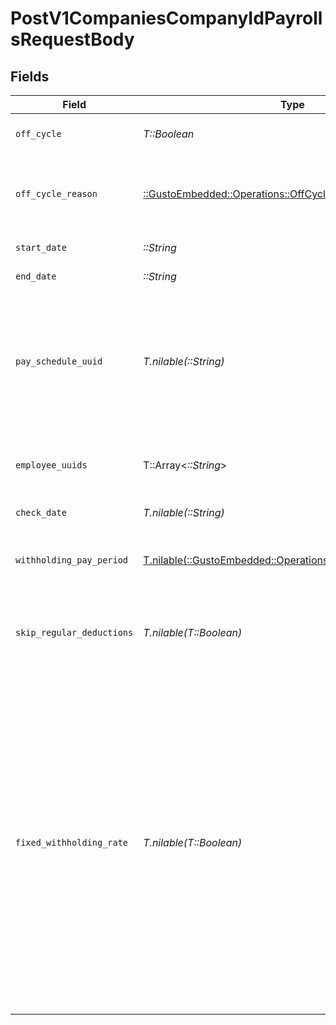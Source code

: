# PostV1CompaniesCompanyIdPayrollsRequestBody


## Fields

| Field                                                                                                                                                                                                                                                                                           | Type                                                                                                                                                                                                                                                                                            | Required                                                                                                                                                                                                                                                                                        | Description                                                                                                                                                                                                                                                                                     |
| ----------------------------------------------------------------------------------------------------------------------------------------------------------------------------------------------------------------------------------------------------------------------------------------------- | ----------------------------------------------------------------------------------------------------------------------------------------------------------------------------------------------------------------------------------------------------------------------------------------------- | ----------------------------------------------------------------------------------------------------------------------------------------------------------------------------------------------------------------------------------------------------------------------------------------------- | ----------------------------------------------------------------------------------------------------------------------------------------------------------------------------------------------------------------------------------------------------------------------------------------------- |
| `off_cycle`                                                                                                                                                                                                                                                                                     | *T::Boolean*                                                                                                                                                                                                                                                                                    | :heavy_check_mark:                                                                                                                                                                                                                                                                              | Whether it is an off cycle payroll.                                                                                                                                                                                                                                                             |
| `off_cycle_reason`                                                                                                                                                                                                                                                                              | [::GustoEmbedded::Operations::OffCycleReason](../../models/operations/offcyclereason.md)                                                                                                                                                                                                        | :heavy_check_mark:                                                                                                                                                                                                                                                                              | An off cycle payroll reason. Select one from the following list.                                                                                                                                                                                                                                |
| `start_date`                                                                                                                                                                                                                                                                                    | *::String*                                                                                                                                                                                                                                                                                      | :heavy_check_mark:                                                                                                                                                                                                                                                                              | Pay period start date.                                                                                                                                                                                                                                                                          |
| `end_date`                                                                                                                                                                                                                                                                                      | *::String*                                                                                                                                                                                                                                                                                      | :heavy_check_mark:                                                                                                                                                                                                                                                                              | Pay period end date.                                                                                                                                                                                                                                                                            |
| `pay_schedule_uuid`                                                                                                                                                                                                                                                                             | *T.nilable(::String)*                                                                                                                                                                                                                                                                           | :heavy_minus_sign:                                                                                                                                                                                                                                                                              | A pay schedule is required for transition from old pay schedule payroll to identify the matching transition pay period.                                                                                                                                                                         |
| `employee_uuids`                                                                                                                                                                                                                                                                                | T::Array<*::String*>                                                                                                                                                                                                                                                                            | :heavy_minus_sign:                                                                                                                                                                                                                                                                              | A list of employee uuids to include on the payroll.                                                                                                                                                                                                                                             |
| `check_date`                                                                                                                                                                                                                                                                                    | *T.nilable(::String)*                                                                                                                                                                                                                                                                           | :heavy_minus_sign:                                                                                                                                                                                                                                                                              | Payment date.                                                                                                                                                                                                                                                                                   |
| `withholding_pay_period`                                                                                                                                                                                                                                                                        | [T.nilable(::GustoEmbedded::Operations::WithholdingPayPeriod)](../../models/operations/withholdingpayperiod.md)                                                                                                                                                                                 | :heavy_minus_sign:                                                                                                                                                                                                                                                                              | The payment schedule tax rate the payroll is based on.                                                                                                                                                                                                                                          |
| `skip_regular_deductions`                                                                                                                                                                                                                                                                       | *T.nilable(T::Boolean)*                                                                                                                                                                                                                                                                         | :heavy_minus_sign:                                                                                                                                                                                                                                                                              | Block regular deductions and contributions for this payroll.                                                                                                                                                                                                                                    |
| `fixed_withholding_rate`                                                                                                                                                                                                                                                                        | *T.nilable(T::Boolean)*                                                                                                                                                                                                                                                                         | :heavy_minus_sign:                                                                                                                                                                                                                                                                              | Enable taxes to be withheld at the IRS's required rate of 22% for federal income taxes. State income taxes will be taxed at the state's supplemental tax rate. Otherwise, we'll sum the entirety of the employee's wages and withhold taxes on the entire amount at the rate for regular wages. |